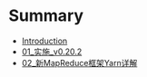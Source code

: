 # Summary

* [Introduction](README.md)
* [01\_实施\_v0.20.2](01实施v0202.md)
* [02\_新MapReduce框架Yarn详解](02新mapreduce框架yarn详解.md)

